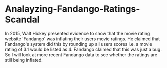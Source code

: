 # Analayzing-Fandango-Ratings-Scandal

In 2015, Walt Hickey presented evidence to show that the movie rating website 'Fandango' was inflating their users movie ratings. He claimed that Fandango's system did this by rounding up all users scores i.e. a movie rating of 3.1 would be listed as 4. Fandango claimed that this was just a bug. So I will look at more recent Fandango data to see whether the ratings are still being inflated.
